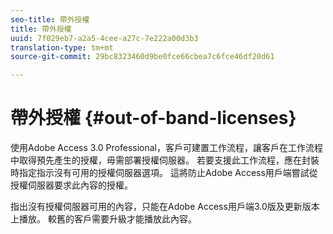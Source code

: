 ```yaml
---
seo-title: 帶外授權
title: 帶外授權
uuid: 7f029eb7-a2a5-4cee-a27c-7e222a00d3b3
translation-type: tm+mt
source-git-commit: 29bc8323460d9be0fce66cbea7c6fce46df20d61

---
```



# 帶外授權 {#out-of-band-licenses}

使用Adobe Access 3.0 Professional，客戶可建置工作流程，讓客戶在工作流程中取得預先產生的授權，毋需部署授權伺服器。 若要支援此工作流程，應在封裝時指定指示沒有可用的授權伺服器選項。 這將防止Adobe Access用戶端嘗試從授權伺服器要求此內容的授權。

指出沒有授權伺服器可用的內容，只能在Adobe Access用戶端3.0版及更新版本上播放。 較舊的客戶需要升級才能播放此內容。
